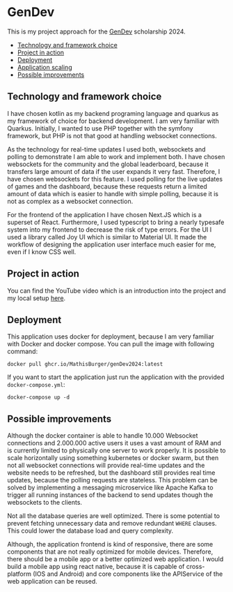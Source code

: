# GenDev

This is my project approach for the [GenDev](https://www.talents.check24.de/gendev) scholarship 2024.

- [Technology and framework choice](#technology-and-framework-choice)
- [Project in action](#project-in-action)
- [Deployment](#deployment)
- [Application scaling](#application-scaling)
- [Possible improvements](#possible-improvements)

## Technology and framework choice

I have chosen kotlin as my backend programing language and quarkus as my framework of choice for backend 
development. I am very familiar with Quarkus. Initially, I wanted to use PHP together with the 
symfony framework, but PHP is not that good at handling websocket connections.

As the technology for real-time updates I used both, websockets and polling to demonstrate I am able to work and implement both.
I have chosen websockets for the community and the global leaderboard, because it transfers large amount of data if the user expands it very fast.
Therefore, I have chosen websockets for this feature. I used polling for the live updates of games and the dashboard, because these requests return a limited
amount of data which is easier to handle with simple polling, because it is not as complex as a websocket connection.

For the frontend of the application I have chosen Next.JS which is a superset of React. Furthermore, I used typescript to
bring a nearly typesafe system into my frontend to decrease the risk of type errors. For the UI I used a library 
called Joy UI which is similar to Material UI. It made the workflow of designing the application user interface much easier for me, even if I know CSS well. 

## Project in action

You can find the YouTube video which is an introduction into the project and my local setup [here](Link).

## Deployment

This application uses docker for deployment, because I am very familiar with Docker and docker compose.
You can pull the image with following command:
```shell
docker pull ghcr.io/MathisBurger/genDev2024:latest
```

If you want to start the application just run the application with the provided `docker-compose.yml`:
```shell
docker-compose up -d
```

## Possible improvements

Although the docker container is able to handle 10.000 Websocket connections and 2.000.000 active users it uses
a vast amount of RAM and is currently limited to physically one server to work properly. It is possible to scale 
horizontally using something kubernetes or docker swarm, but then not all websocket connections will provide real-time updates
and the website needs to be refreshed, but the dashboard still provides real time updates, because the polling requests are stateless.
This problem can be solved by implementing a messaging microservice like Apache Kafka to trigger all running instances of the backend to send
updates though the websockets to the clients.

Not all the database queries are well optimized. There is some potential to prevent fetching unnecessary data and remove redundant
`WHERE` clauses. This could lower the database load and query complexity.

Although, the application frontend is kind of responsive, there are some components that are not really optimized for mobile devices.
Therefore, there should be a mobile app or a better optimized web application. I would build a mobile app using react native, because it is capable 
of cross-platform (IOS and Android) and core components like the APIService of the web application can be reused.